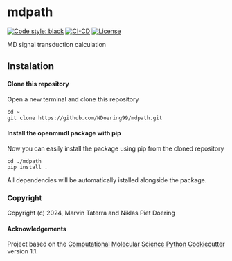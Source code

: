 mdpath
==============================
[//]: # (Badges)
[![Code style: black](https://img.shields.io/badge/code%20style-black-000000.svg)](https://github.com/psf/black)
[![CI-CD](https://github.com/NDoering99/mdpath/actions/workflows/CI_CD.yml/badge.svg)](https://github.com/NDoering99/mdpath/actions/workflows/CI_CD.yml)
[![License](https://img.shields.io/badge/License-MIT-blue.svg)](https://opensource.org/licenses/MIT)

MD signal transduction calculation

## Instalation

#### Clone this repository

Open a new terminal and clone this repository

    cd ~
    git clone https://github.com/NDoering99/mdpath.git

#### Install the openmmdl package with pip

Now you can easily install the package using pip from the cloned repository 

    cd ./mdpath
    pip install .

All dependencies will be automatically istalled alongside the package.

### Copyright

Copyright (c) 2024, Marvin Taterra and Niklas Piet Doering


#### Acknowledgements
 
Project based on the 
[Computational Molecular Science Python Cookiecutter](https://github.com/molssi/cookiecutter-cms) version 1.1.
